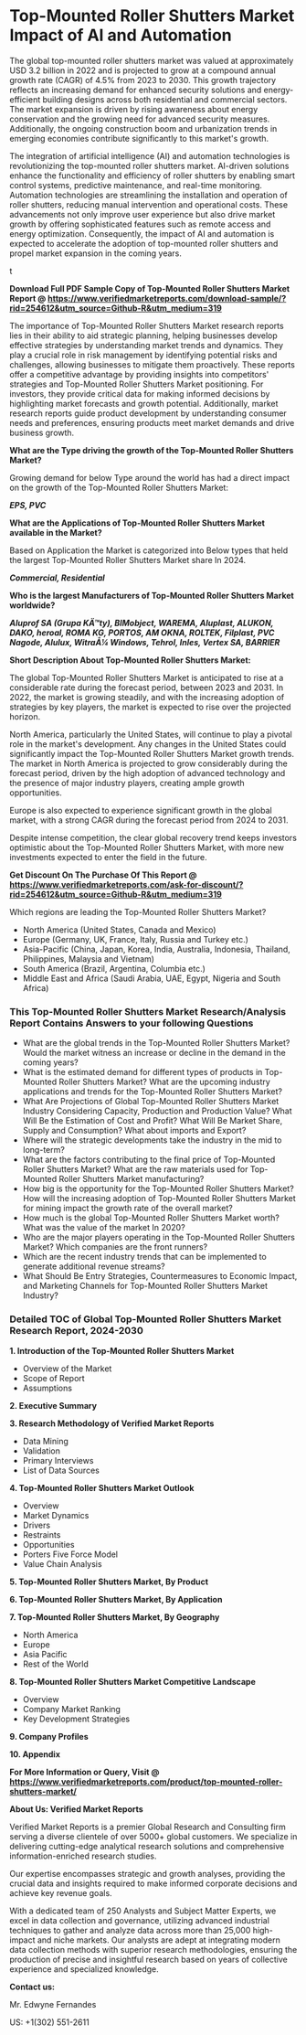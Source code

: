 <meta name="title" content="Global Top-Mounted Roller Shutters Market Impact of AI and Automation"><meta name="description" content="The global top-mounted roller shutters market was valued at approximately USD 3.2 billion in 2022 and is projected to grow at a compound annual growth rate (CAGR) of 4"><meta name="title" content="Top-Mounted Roller Shutters Market Size, Share, Scope, Trends, Growth, Opportunities, Analysis, Forecast"><h1>Top-Mounted Roller Shutters Market Impact of AI and Automation</h1><p>The global top-mounted roller shutters market was valued at approximately USD 3.2 billion in 2022 and is projected to grow at a compound annual growth rate (CAGR) of 4.5% from 2023 to 2030. This growth trajectory reflects an increasing demand for enhanced security solutions and energy-efficient building designs across both residential and commercial sectors. The market expansion is driven by rising awareness about energy conservation and the growing need for advanced security measures. Additionally, the ongoing construction boom and urbanization trends in emerging economies contribute significantly to this market's growth.</p><p>The integration of artificial intelligence (AI) and automation technologies is revolutionizing the top-mounted roller shutters market. AI-driven solutions enhance the functionality and efficiency of roller shutters by enabling smart control systems, predictive maintenance, and real-time monitoring. Automation technologies are streamlining the installation and operation of roller shutters, reducing manual intervention and operational costs. These advancements not only improve user experience but also drive market growth by offering sophisticated features such as remote access and energy optimization. Consequently, the impact of AI and automation is expected to accelerate the adoption of top-mounted roller shutters and propel market expansion in the coming years.</p>t</p><p id="" class=""><strong>Download Full PDF Sample Copy of Top-Mounted Roller Shutters Market Report @ <a href="https://www.verifiedmarketreports.com/download-sample/?rid=254612&utm_source=Github-R&utm_medium=319" target="_blank">https://www.verifiedmarketreports.com/download-sample/?rid=254612&utm_source=Github-R&utm_medium=319</a></strong></p><p>The importance of&nbsp;Top-Mounted Roller Shutters Market research reports lies in their ability to aid strategic planning, helping businesses develop effective strategies by understanding market trends and dynamics. They play a crucial role in risk management by identifying potential risks and challenges, allowing businesses to mitigate them proactively. These reports offer a competitive advantage by providing insights into competitors' strategies and Top-Mounted Roller Shutters Market positioning. For investors, they provide critical data for making informed decisions by highlighting market forecasts and growth potential. Additionally, market research reports guide product development by understanding consumer needs and preferences, ensuring products meet market demands and drive business growth.</p><p><strong>What are the&nbsp;Type driving the growth of the Top-Mounted Roller Shutters Market?</strong></p><p id="" class="">Growing demand for below Type around the world has had a direct impact on the growth of the Top-Mounted Roller Shutters Market:</p><em><strong>EPS, PVC</strong></em></p><strong>What are the&nbsp;Applications&nbsp;of Top-Mounted Roller Shutters Market available in the Market?</strong></p><p id="" class="">Based on Application the Market is categorized into Below types that held the largest Top-Mounted Roller Shutters Market share In 2024.</p><em><strong>Commercial, Residential</strong></em></p><strong>Who is the largest Manufacturers of Top-Mounted Roller Shutters Market worldwide?</strong></p><p><em><strong>Aluprof SA (Grupa KÄ™ty), BIMobject, WAREMA, Aluplast, ALUKON, DAKO, heroal, ROMA KG, PORTOS, AM OKNA, ROLTEK, Filplast, PVC Nagode, Alulux, WitraÅ¼ Windows, Tehrol, Inles, Vertex SA, BARRIER</strong></em></p><p id="" class=""><strong>Short Description About Top-Mounted Roller Shutters Market:</strong></p><p>The global Top-Mounted Roller Shutters Market is anticipated to rise at a considerable rate during the forecast period, between 2023 and 2031. In 2022, the market is growing steadily, and with the increasing adoption of strategies by key players, the market is expected to rise over the projected horizon.</p><p>North America, particularly the United States, will continue to play a pivotal role in the market's development. Any changes in the United States could significantly impact the Top-Mounted Roller Shutters Market growth trends. The market in North America is projected to grow considerably during the forecast period, driven by the high adoption of advanced technology and the presence of major industry players, creating ample growth opportunities.</p><p>Europe is also expected to experience significant growth in the global market, with a strong CAGR during the forecast period from 2024 to 2031.</p><p>Despite intense competition, the clear global recovery trend keeps investors optimistic about the Top-Mounted Roller Shutters Market, with more new investments expected to enter the field in the future.</p><p id="" class=""><strong>Get Discount On The Purchase Of This Report @ <a href="https://www.verifiedmarketreports.com/ask-for-discount/?rid=254612&utm_source=Github-R&utm_medium=319" target="_blank">https://www.verifiedmarketreports.com/ask-for-discount/?rid=254612&utm_source=Github-R&utm_medium=319</a></strong></p>Which regions are leading the Top-Mounted Roller Shutters Market?</p><ul><li>North America (United States, Canada and Mexico)</li><li>Europe (Germany, UK, France, Italy, Russia and Turkey etc.)</li><li>Asia-Pacific (China, Japan, Korea, India, Australia, Indonesia, Thailand, Philippines, Malaysia and Vietnam)</li><li>South America (Brazil, Argentina, Columbia etc.)</li><li>Middle East and Africa (Saudi Arabia, UAE, Egypt, Nigeria and South Africa)</li></ul><h3 id="" class="">This Top-Mounted Roller Shutters Market Research/Analysis Report Contains Answers to your following Questions</h3><ul><li>What are the global trends in the Top-Mounted Roller Shutters Market? Would the market witness an increase or decline in the demand in the coming years?</li><li>What is the estimated demand for different types of products in Top-Mounted Roller Shutters Market? What are the upcoming industry applications and trends for the Top-Mounted Roller Shutters Market?</li><li>What Are Projections of Global Top-Mounted Roller Shutters Market Industry Considering Capacity, Production and Production Value? What Will Be the Estimation of Cost and Profit? What Will Be Market Share, Supply and Consumption? What about imports and Export?</li><li>Where will the strategic developments take the industry in the mid to long-term?</li><li>What are the factors contributing to the final price of Top-Mounted Roller Shutters Market? What are the raw materials used for Top-Mounted Roller Shutters Market manufacturing?</li><li>How big is the opportunity for the Top-Mounted Roller Shutters Market? How will the increasing adoption of Top-Mounted Roller Shutters Market for mining impact the growth rate of the overall market?</li><li>How much is the global Top-Mounted Roller Shutters Market worth? What was the value of the market In 2020?</li><li>Who are the major players operating in the Top-Mounted Roller Shutters Market? Which companies are the front runners?</li><li>Which are the recent industry trends that can be implemented to generate additional revenue streams?</li><li>What Should Be Entry Strategies, Countermeasures to Economic Impact, and Marketing Channels for Top-Mounted Roller Shutters Market Industry?</li></ul><h3 id="" class="">Detailed TOC of Global Top-Mounted Roller Shutters Market Research Report, 2024-2030</h3><p id="" class=""><strong>1. Introduction of the Top-Mounted Roller Shutters Market</strong></p><ul><li>Overview of the Market</li><li>Scope of Report</li><li>Assumptions</li></ul><p id="" class=""><strong>2. Executive Summary</strong></p><p id="" class=""><strong>3. Research Methodology of Verified Market Reports</strong></p><ul><li>Data Mining</li><li>Validation</li><li>Primary Interviews</li><li>List of Data Sources</li></ul><p id="" class=""><strong>4. Top-Mounted Roller Shutters Market Outlook</strong></p><ul><li>Overview</li><li>Market Dynamics</li><li>Drivers</li><li>Restraints</li><li>Opportunities</li><li>Porters Five Force Model</li><li>Value Chain Analysis</li></ul><p id="" class=""><strong>5. Top-Mounted Roller Shutters Market, By Product</strong></p><p id="" class=""><strong>6. Top-Mounted Roller Shutters Market, By Application</strong></p><p id="" class=""><strong>7. Top-Mounted Roller Shutters Market, By Geography</strong></p><ul><li>North America</li><li>Europe</li><li>Asia Pacific</li><li>Rest of the World</li></ul><p id="" class=""><strong>8. Top-Mounted Roller Shutters Market Competitive Landscape</strong></p><ul><li>Overview</li><li>Company Market Ranking</li><li>Key Development Strategies</li></ul><p id="" class=""><strong>9. Company Profiles</strong></p><p id="" class=""><strong>10. Appendix</strong></p><p id="" class=""><strong>For More Information or Query, Visit @ <a href="https://www.verifiedmarketreports.com/product/top-mounted-roller-shutters-market/" target="_blank">https://www.verifiedmarketreports.com/product/top-mounted-roller-shutters-market/</a></strong></p><p id="" class=""><strong>About Us: Verified Market Reports</strong></p><p id="" class="">Verified Market Reports is a premier Global Research and Consulting firm serving a diverse clientele of over 5000+ global customers. We specialize in delivering cutting-edge analytical research solutions and comprehensive information-enriched research studies.</p><p id="" class="">Our expertise encompasses strategic and growth analyses, providing the crucial data and insights required to make informed corporate decisions and achieve key revenue goals.</p><p id="" class="">With a dedicated team of 250 Analysts and Subject Matter Experts, we excel in data collection and governance, utilizing advanced industrial techniques to gather and analyze data across more than 25,000 high-impact and niche markets. Our analysts are adept at integrating modern data collection methods with superior research methodologies, ensuring the production of precise and insightful research based on years of collective experience and specialized knowledge.</p><p id="" class=""><strong>Contact us:</strong></p><p id="" class="">Mr. Edwyne Fernandes</p><p id="" class="">US: +1(302) 551-2611</p>